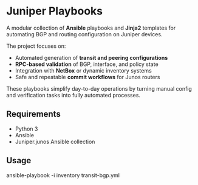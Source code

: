 

# Juniper Playbooks

A modular collection of **Ansible** playbooks and **Jinja2** templates for automating 
BGP and routing configuration on Juniper devices.  

The project focuses on:
- Automated generation of **transit and peering configurations**
- **RPC-based validation** of BGP, interface, and policy state
- Integration with **NetBox** or dynamic inventory systems
- Safe and repeatable **commit workflows** for Junos routers

These playbooks simplify day-to-day operations by turning manual config and verification tasks 
into fully automated processes.


## Requirements
- Python 3
- Ansible
- Juniper.junos Ansible collection

## Usage
ansible-playbook -i inventory transit-bgp.yml
